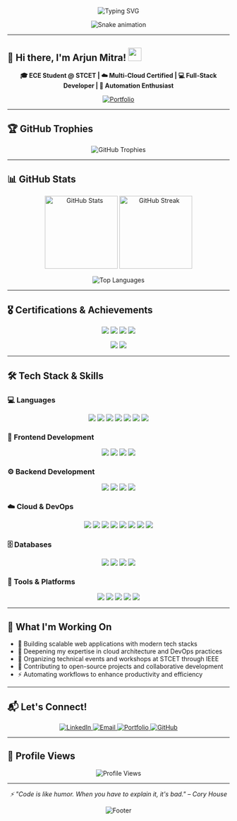 <!-- 🌟 Animated Hero Banner -->
<p align="center">
  <img src="https://readme-typing-svg.herokuapp.com?font=Inter&weight=600&size=32&duration=3000&pause=800&color=2F80ED&center=true&vCenter=true&width=900&lines=Arjun+Mitra+%E2%80%94+ECE+%40+STCET;Cloud+%7C+Web+Dev+%7C+Automation+Enthusiast;Impact-driven+Engineer+%26+IEEE+Organizer;Building+the+Future%2C+One+Commit+at+a+Time" alt="Typing SVG" />
</p>

<!-- 🐍 GitHub Snake Animation -->
<p align="center">
  <img src="https://raw.githubusercontent.com/TheLearnerAllTime002/TheLearnerAllTime002/output/github-contribution-grid-snake.svg" alt="Snake animation" />
</p>

---

## 👋 Hi there, I'm Arjun Mitra! <img src="https://raw.githubusercontent.com/MartinHeinz/MartinHeinz/master/wave.gif" width="30px" height="30px">

<p align="center">
  <b>🎓 ECE Student @ STCET | ☁️ Multi-Cloud Certified | 💻 Full-Stack Developer | 🤖 Automation Enthusiast</b>
</p>

<p align="center">
  <a href="https://thelearneralltime002.github.io/" target="_blank">
    <img src="https://img.shields.io/badge/🌐_PORTFOLIO-Visit_My_Website-00C7B7?style=for-the-badge&labelColor=000000&logoColor=white" alt="Portfolio" />
  </a>
</p>

---

## 🏆 GitHub Trophies

<p align="center">
  <img src="https://github-profile-trophy.vercel.app/?username=TheLearnerAllTime002&theme=algolia&no-frame=true&no-bg=false&column=7&margin-w=5&margin-h=5" alt="GitHub Trophies" />
</p>

---

## 📊 GitHub Stats

<p align="center">
  <img src="https://github-readme-stats.vercel.app/api?username=TheLearnerAllTime002&show_icons=true&theme=tokyonight&hide_border=true&count_private=true" alt="GitHub Stats" height="165" />
  <img src="https://github-readme-streak-stats.herokuapp.com/?user=TheLearnerAllTime002&theme=tokyonight&hide_border=true" alt="GitHub Streak" height="165" />
</p>

<p align="center">
  <img src="https://github-readme-stats.vercel.app/api/top-langs/?username=TheLearnerAllTime002&layout=compact&theme=tokyonight&hide_border=true&langs_count=8" alt="Top Languages" />
</p>

---

## 🎖️ Certifications & Achievements

<p align="center">
  <img src="https://img.shields.io/badge/Oracle%20Cloud-Foundations-F80000?logo=oracle&logoColor=white&style=for-the-badge" />
  <img src="https://img.shields.io/badge/AWS-Cloud%20Practitioner-FF9900?logo=amazon-aws&logoColor=white&style=for-the-badge" />
  <img src="https://img.shields.io/badge/Google%20Cloud-Associate%20Cloud%20Engineer-4285F4?logo=google-cloud&logoColor=white&style=for-the-badge" />
  <img src="https://img.shields.io/badge/Microsoft%20Azure-AZ--900-0089D6?logo=microsoft-azure&logoColor=white&style=for-the-badge" />
</p>

<p align="center">
  <img src="https://img.shields.io/badge/🏅_IEEE_Student_Member-Active-00629B?style=for-the-badge" />
  <img src="https://img.shields.io/badge/🎯_Tech_Event_Organizer-STCET-2E8B57?style=for-the-badge" />
</p>

---

## 🛠️ Tech Stack & Skills

### 💻 Languages
<p align="center">
  <img src="https://img.shields.io/badge/Python-3776AB?style=for-the-badge&logo=python&logoColor=white" />
  <img src="https://img.shields.io/badge/JavaScript-F7DF1E?style=for-the-badge&logo=javascript&logoColor=black" />
  <img src="https://img.shields.io/badge/TypeScript-3178C6?style=for-the-badge&logo=typescript&logoColor=white" />
  <img src="https://img.shields.io/badge/HTML5-E34F26?style=for-the-badge&logo=html5&logoColor=white" />
  <img src="https://img.shields.io/badge/CSS3-1572B6?style=for-the-badge&logo=css3&logoColor=white" />
  <img src="https://img.shields.io/badge/C-A8B9CC?style=for-the-badge&logo=c&logoColor=white" />
  <img src="https://img.shields.io/badge/C++-00599C?style=for-the-badge&logo=cplusplus&logoColor=white" />
</p>

### 🎨 Frontend Development
<p align="center">
  <img src="https://img.shields.io/badge/React-61DAFB?style=for-the-badge&logo=react&logoColor=black" />
  <img src="https://img.shields.io/badge/Next.js-000000?style=for-the-badge&logo=next.js&logoColor=white" />
  <img src="https://img.shields.io/badge/Tailwind_CSS-38B2AC?style=for-the-badge&logo=tailwind-css&logoColor=white" />
  <img src="https://img.shields.io/badge/Bootstrap-7952B3?style=for-the-badge&logo=bootstrap&logoColor=white" />
</p>

### ⚙️ Backend Development
<p align="center">
  <img src="https://img.shields.io/badge/Node.js-339933?style=for-the-badge&logo=node.js&logoColor=white" />
  <img src="https://img.shields.io/badge/Express.js-000000?style=for-the-badge&logo=express&logoColor=white" />
  <img src="https://img.shields.io/badge/Flask-000000?style=for-the-badge&logo=flask&logoColor=white" />
  <img src="https://img.shields.io/badge/Django-092E20?style=for-the-badge&logo=django&logoColor=white" />
</p>

### ☁️ Cloud & DevOps
<p align="center">
  <img src="https://img.shields.io/badge/AWS-232F3E?style=for-the-badge&logo=amazon-aws&logoColor=white" />
  <img src="https://img.shields.io/badge/Google%20Cloud-4285F4?style=for-the-badge&logo=google-cloud&logoColor=white" />
  <img src="https://img.shields.io/badge/Microsoft%20Azure-0089D6?style=for-the-badge&logo=microsoft-azure&logoColor=white" />
  <img src="https://img.shields.io/badge/Oracle%20Cloud-F80000?style=for-the-badge&logo=oracle&logoColor=white" />
  <img src="https://img.shields.io/badge/Docker-2496ED?style=for-the-badge&logo=docker&logoColor=white" />
  <img src="https://img.shields.io/badge/Kubernetes-326CE5?style=for-the-badge&logo=kubernetes&logoColor=white" />
  <img src="https://img.shields.io/badge/Terraform-7B42BC?style=for-the-badge&logo=terraform&logoColor=white" />
  <img src="https://img.shields.io/badge/GitHub_Actions-2088FF?style=for-the-badge&logo=github-actions&logoColor=white" />
</p>

### 🗄️ Databases
<p align="center">
  <img src="https://img.shields.io/badge/MongoDB-47A248?style=for-the-badge&logo=mongodb&logoColor=white" />
  <img src="https://img.shields.io/badge/PostgreSQL-316192?style=for-the-badge&logo=postgresql&logoColor=white" />
  <img src="https://img.shields.io/badge/MySQL-4479A1?style=for-the-badge&logo=mysql&logoColor=white" />
  <img src="https://img.shields.io/badge/Firebase-FFCA28?style=for-the-badge&logo=firebase&logoColor=black" />
</p>

### 🔧 Tools & Platforms
<p align="center">
  <img src="https://img.shields.io/badge/Git-F05032?style=for-the-badge&logo=git&logoColor=white" />
  <img src="https://img.shields.io/badge/GitHub-181717?style=for-the-badge&logo=github&logoColor=white" />
  <img src="https://img.shields.io/badge/VS_Code-007ACC?style=for-the-badge&logo=visual-studio-code&logoColor=white" />
  <img src="https://img.shields.io/badge/Linux-FCC624?style=for-the-badge&logo=linux&logoColor=black" />
  <img src="https://img.shields.io/badge/Postman-FF6C37?style=for-the-badge&logo=postman&logoColor=white" />
</p>

---

## 💼 What I'm Working On

- 🔭 Building scalable web applications with modern tech stacks
- 🌱 Deepening my expertise in cloud architecture and DevOps practices
- 👯 Organizing technical events and workshops at STCET through IEEE
- 🤝 Contributing to open-source projects and collaborative development
- ⚡ Automating workflows to enhance productivity and efficiency

---

## 📬 Let's Connect!

<p align="center">
  <a href="https://www.linkedin.com/in/arjun-mitra-9a1a85254/" target="_blank">
    <img src="https://img.shields.io/badge/LinkedIn-0077B5?style=for-the-badge&logo=linkedin&logoColor=white" alt="LinkedIn" />
  </a>
  <a href="mailto:arjunmitra002@gmail.com" target="_blank">
    <img src="https://img.shields.io/badge/Email-D14836?style=for-the-badge&logo=gmail&logoColor=white" alt="Email" />
  </a>
  <a href="https://thelearneralltime002.github.io/" target="_blank">
    <img src="https://img.shields.io/badge/Portfolio-000000?style=for-the-badge&logo=About.me&logoColor=white" alt="Portfolio" />
  </a>
  <a href="https://github.com/TheLearnerAllTime002" target="_blank">
    <img src="https://img.shields.io/badge/GitHub-181717?style=for-the-badge&logo=github&logoColor=white" alt="GitHub" />
  </a>
</p>

---

## 👀 Profile Views

<p align="center">
  <img src="https://komarev.com/ghpvc/?username=TheLearnerAllTime002&color=blue&style=for-the-badge" alt="Profile Views" />
</p>

---

<p align="center">
  <i>⚡ "Code is like humor. When you have to explain it, it's bad." – Cory House</i>
</p>

<p align="center">
  <img src="https://raw.githubusercontent.com/BrunnerLivio/brunnerlivio/master/images/marquee.svg" alt="Footer" />
</p>
